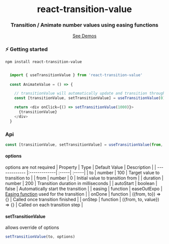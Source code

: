 <h1 align="center">
  react-transition-value
</h1>

<h3 align="center">
  Transition / Animate number values using easing functions
</h3>

<div align="center">
  <a href="https://dev-bjoern.github.io/react-transition-value">See Demos</a>
</div>

### ⚡️ Getting started

```shell
npm install react-transition-value
```


``` javascript

  import { useTransitionValue } from 'react-transition-value'
  
  const AnimateValue = () => {

    // transitionValue will automatically update and transition through all values from 0 to 1000
    const [transitionValue, setTransitionValue] = useTransitionValue(0)

    return <div onClick={() => setTransitionValue(1000)}>
      {transitionValue}
    </div>
  }
```

### Api
``` javascript
const [transitionValue, setTransitionValue] = useTransitionValue(from, options)
```
#### options
options are not required
| Property        | Type           | Default Value  | Description  |
| ------------- |:-------------| :-----| :-----|
| to      | number | 100 | Target value to transition to |
| from      | number | 0 | Initial value to transition from |
| duration      | number      |   200 | Transition duration in milliseconds |
| autoStart | boolean      |    false | Automatically start the transition |
| easing | function      |    easeOutExpo | <a href="https://easings.net/">Easing function</a> used for the transition |
| onDone | function      |    ({from, to}) => {} | Called once transition finished |
| onStep | function      |    ({from, to, value}) => {} | Called on each transition step |

#### setTransitionValue
allows override of options
``` javascript
setTransitionValue(to, options)
```
